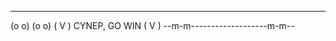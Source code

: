   ___                   ___  
 (o o)                 (o o) 
(  V  ) CYNEP, GO WIN (  V  )
--m-m-------------------m-m--
